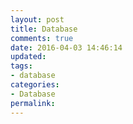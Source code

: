 ```yaml
---
layout: post
title: Database
comments: true
date: 2016-04-03 14:46:14
updated:
tags:
- database
categories:
- Database
permalink:
---
```


